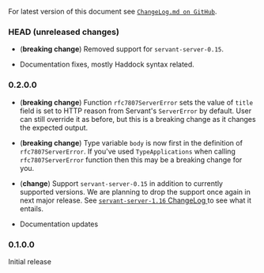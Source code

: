 For latest version of this document see [`ChangeLog.md on GitHub`](https://github.com/trskop/http-rfc7807/blob/main/ChangeLog.md).

### HEAD (unreleased changes)

* (**breaking change**) Removed support for `servant-server-0.15`.

* Documentation fixes, mostly Haddock syntax related.


### 0.2.0.0

* (**breaking change**) Function `rfc7807ServerError` sets the value of `title`
  field is set to HTTP reason from Servant's `ServerError` by default. User can
  still override it as before, but this is a breaking change as it changes the
  expected output.

* (**breaking change**) Type variable `body` is now first in the definition of
  `rfc7807ServerError`. If you've used `TypeApplications` when calling
  `rfc7807ServerError` function then this may be a breaking change for you.

* (**change**) Support `servant-server-0.15` in addition to currently supported
  versions. We are planning to drop the support once again in next major
  release. See [`servant-server-1.16` ChangeLog
  ](https://hackage.haskell.org/package/servant-server-0.16/changelog) to see
  what it entails.

* Documentation updates


### 0.1.0.0

Initial release
